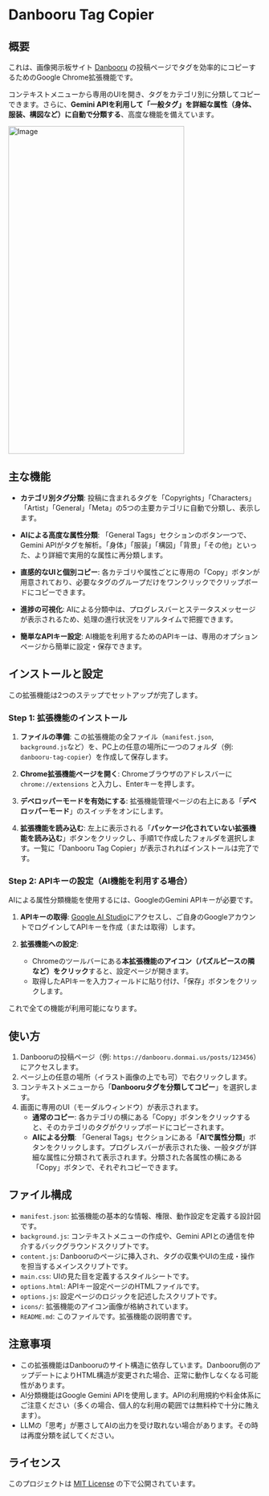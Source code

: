 # Danbooru Tag Copier

## 概要

これは、画像掲示板サイト [Danbooru](https://danbooru.donmai.us/) の投稿ページでタグを効率的にコピーするためのGoogle Chrome拡張機能です。

コンテキストメニューから専用のUIを開き、タグをカテゴリ別に分類してコピーできます。さらに、**Gemini APIを利用して「一般タグ」を詳細な属性（身体、服装、構図など）に自動で分類する**、高度な機能を備えています。


<img width="350" height="653" alt="Image" src="https://github.com/user-attachments/assets/fb126e84-2728-49c9-9afb-d717f6e9af83" />


## 主な機能

- **カテゴリ別タグ分類**:
  投稿に含まれるタグを「Copyrights」「Characters」「Artist」「General」「Meta」の5つの主要カテゴリに自動で分類し、表示します。

- **AIによる高度な属性分類**:
  「General Tags」セクションのボタン一つで、Gemini APIがタグを解析。「身体」「服装」「構図」「背景」「その他」といった、より詳細で実用的な属性に再分類します。

- **直感的なUIと個別コピー**:
  各カテゴリや属性ごとに専用の「Copy」ボタンが用意されており、必要なタグのグループだけをワンクリックでクリップボードにコピーできます。

- **進捗の可視化**:
  AIによる分類中は、プログレスバーとステータスメッセージが表示されるため、処理の進行状況をリアルタイムで把握できます。

- **簡単なAPIキー設定**:
  AI機能を利用するためのAPIキーは、専用のオプションページから簡単に設定・保存できます。

## インストールと設定

この拡張機能は2つのステップでセットアップが完了します。

### Step 1: 拡張機能のインストール

1.  **ファイルの準備**:
    この拡張機能の全ファイル（`manifest.json`, `background.js`など）を、PC上の任意の場所に一つのフォルダ（例: `danbooru-tag-copier`）を作成して保存します。

2.  **Chrome拡張機能ページを開く**:
    Chromeブラウザのアドレスバーに `chrome://extensions` と入力し、Enterキーを押します。

3.  **デベロッパーモードを有効にする**:
    拡張機能管理ページの右上にある「**デベロッパーモード**」のスイッチをオンにします。

4.  **拡張機能を読み込む**:
    左上に表示される「**パッケージ化されていない拡張機能を読み込む**」ボタンをクリックし、手順1で作成したフォルダを選択します。一覧に「Danbooru Tag Copier」が表示されればインストールは完了です。

### Step 2: APIキーの設定（AI機能を利用する場合）

AIによる属性分類機能を使用するには、GoogleのGemini APIキーが必要です。

1.  **APIキーの取得**:
    [Google AI Studio](https://aistudio.google.com/app/apikey)にアクセスし、ご自身のGoogleアカウントでログインしてAPIキーを作成（または取得）します。

2.  **拡張機能への設定**:
    -   Chromeのツールバーにある**本拡張機能のアイコン（パズルピースの隣など）をクリック**すると、設定ページが開きます。
    -   取得したAPIキーを入力フィールドに貼り付け、「保存」ボタンをクリックします。

これで全ての機能が利用可能になります。

## 使い方

1.  Danbooruの投稿ページ（例: `https://danbooru.donmai.us/posts/123456`）にアクセスします。
2.  ページ上の任意の場所（イラスト画像の上でも可）で右クリックします。
3.  コンテキストメニューから「**Danbooruタグを分類してコピー**」を選択します。
4.  画面に専用のUI（モーダルウィンドウ）が表示されます。
    -   **通常のコピー**: 各カテゴリの横にある「Copy」ボタンをクリックすると、そのカテゴリのタグがクリップボードにコピーされます。
    -   **AIによる分類**: 「General Tags」セクションにある「**AIで属性分類**」ボタンをクリックします。プログレスバーが表示された後、一般タグが詳細な属性に分類されて表示されます。分類された各属性の横にある「Copy」ボタンで、それぞれコピーできます。

## ファイル構成

-   `manifest.json`: 拡張機能の基本的な情報、権限、動作設定を定義する設計図です。
-   `background.js`: コンテキストメニューの作成や、Gemini APIとの通信を仲介するバックグラウンドスクリプトです。
-   `content.js`: Danbooruのページに挿入され、タグの収集やUIの生成・操作を担当するメインスクリプトです。
-   `main.css`: UIの見た目を定義するスタイルシートです。
-   `options.html`: APIキー設定ページのHTMLファイルです。
-   `options.js`: 設定ページのロジックを記述したスクリプトです。
-   `icons/`: 拡張機能のアイコン画像が格納されています。
-   `README.md`: このファイルです。拡張機能の説明書です。

## 注意事項

-   この拡張機能はDanbooruのサイト構造に依存しています。Danbooru側のアップデートによりHTML構造が変更された場合、正常に動作しなくなる可能性があります。
-   AI分類機能はGoogle Gemini APIを使用します。APIの利用規約や料金体系にご注意ください（多くの場合、個人的な利用の範囲では無料枠で十分に賄えます）。
-   LLMの「思考」が悪さしてAIの出力を受け取れない場合があります。その時は再度分類を試してください。

## ライセンス

このプロジェクトは [MIT License](https://opensource.org/licenses/MIT) の下で公開されています。
